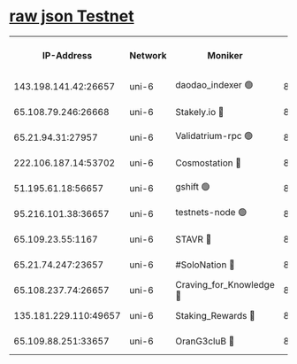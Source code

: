 [raw json Testnet](https://rpc-check.junot.stavr.tech/junot/rpc-junot-result.json)
=


<table><tr><th>IP-Address</th><th>Network</th><th>Moniker</th><th>Latest Block Height</th><th>Earliest Block Height</th><th>Catching Up</th><th>Tx Index</th><th>Voting Power</th><th>Scan Time</th></tr><tr><td>143.198.141.42:26657</td><td>uni-6</td><td>daodao_indexer 🟢</td><td>8473265</td><td>1</td><td>False</td><td>off</td><td>0</td><td>2024-03-01T19:19:52.488441799UTC</td></tr><tr><td>65.108.79.246:26668</td><td>uni-6</td><td>Stakely.io 🔴</td><td>8473261</td><td>1570872</td><td>False</td><td>on</td><td>11</td><td>2024-03-01T19:19:42.151263079UTC</td></tr><tr><td>65.21.94.31:27957</td><td>uni-6</td><td>Validatrium-rpc 🟢</td><td>8473260</td><td>2943363</td><td>False</td><td>on</td><td>0</td><td>2024-03-01T19:19:37.767371682UTC</td></tr><tr><td>222.106.187.14:53702</td><td>uni-6</td><td>Cosmostation 🔴</td><td>8473260</td><td>7473037</td><td>False</td><td>on</td><td>109003</td><td>2024-03-01T19:19:35.414974817UTC</td></tr><tr><td>51.195.61.18:56657</td><td>uni-6</td><td>gshift 🟢</td><td>8473256</td><td>7691417</td><td>False</td><td>on</td><td>0</td><td>2024-03-01T19:19:25.393325776UTC</td></tr><tr><td>95.216.101.38:36657</td><td>uni-6</td><td>testnets-node 🟢</td><td>8473262</td><td>8116304</td><td>False</td><td>on</td><td>0</td><td>2024-03-01T19:19:44.572527374UTC</td></tr><tr><td>65.109.23.55:1167</td><td>uni-6</td><td>STAVR 🔴</td><td>8473264</td><td>8207211</td><td>False</td><td>off</td><td>6054</td><td>2024-03-01T19:19:48.972620412UTC</td></tr><tr><td>65.21.74.247:23657</td><td>uni-6</td><td>#SoloNation 🔴</td><td>8473265</td><td>8237483</td><td>False</td><td>on</td><td>112</td><td>2024-03-01T19:19:51.632125587UTC</td></tr><tr><td>65.108.237.74:26657</td><td>uni-6</td><td>Craving_for_Knowledge 🔴</td><td>8473264</td><td>8388763</td><td>False</td><td>on</td><td>9004</td><td>2024-03-01T19:19:49.287112244UTC</td></tr><tr><td>135.181.229.110:49657</td><td>uni-6</td><td>Staking_Rewards 🔴</td><td>8473267</td><td>8388763</td><td>False</td><td>on</td><td>1008</td><td>2024-03-01T19:19:57.195234950UTC</td></tr><tr><td>65.109.88.251:33657</td><td>uni-6</td><td>OranG3cluB 🔴</td><td>8473267</td><td>8418953</td><td>False</td><td>on</td><td>11</td><td>2024-03-01T19:19:56.903847842UTC</td></tr></table>